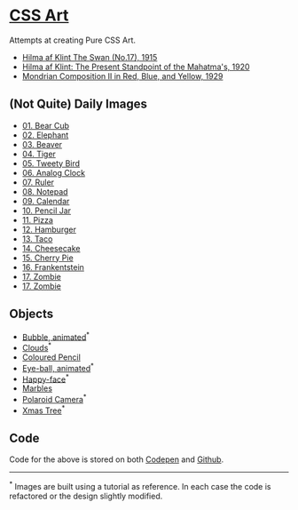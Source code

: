 # [CSS Art](https://janegca.github.io)

Attempts at creating Pure CSS Art.

- [Hilma af Klint The Swan (No.17), 1915](https://janegca.github.io/css-art/hilma/swan-17.html)
- [Hilma af Klint: The Present Standpoint of the Mahatma's, 1920](https://janegca.github.io/css-art/hilma/mahatma.html)
- [Mondrian Composition II in Red, Blue, and Yellow, 1929](https://janegca.github.io/css-art/mondrian/comp-II-rby.html)

## (Not Quite) Daily Images

- [01. Bear Cub](https://janegca.github.io/css-art/daily-images/01-bear-cub.html)
- [02. Elephant](https://janegca.github.io/css-art/daily-images/02-elephant.html)
- [03. Beaver](https://janegca.github.io/css-art/daily-images/03-beaver.html)
- [04. Tiger](https://janegca.github.io/css-art/daily-images/04-tiger.html)
- [05. Tweety Bird](https://janegca.github.io/css-art/daily-images/05-tweety.html)
- [06. Analog Clock](https://janegca.github.io/css-art/daily-images/06-clock)
- [07. Ruler](https://janegca.github.io/css-art/daily-images/07-ruler)
- [08. Notepad](https://janegca.github.io/css-art/daily-images/08-notepad)
- [09. Calendar](https://janegca.github.io/css-art/daily-images/09-calendar)
- [10. Pencil Jar](https://janegca.github.io/css-art/daily-images/10-pencil-jar)
- [11. Pizza](https://janegca.github.io/css-art/daily-images/11-pizza)
- [12. Hamburger](https://janegca.github.io/css-art/daily-images/12-hamburger)
- [13. Taco](https://janegca.github.io/css-art/daily-images/13-taco)
- [14. Cheesecake](https://janegca.github.io/css-art/daily-images/14-cheesecake)
- [15. Cherry Pie](https://janegca.github.io/css-art/daily-images/15-pie)
- [16. Frankentstein](https://janegca.github.io/css-art/daily-images/16-frankenstein)
- [17. Zombie](https://janegca.github.io/css-art/daily-images/17-zombie)
- [17. Zombie](https://janegca.github.io/css-art/daily-images/18-zombie)

## Objects

- [Bubble, animated](https://janegca.github.io/css-art/objects/bubble.html)<sup>\*</sup>
- [Clouds](https://janegca.github.io/css-art/objects/clouds.html)<sup>\*</sup>
- [Coloured Pencil](https://janegca.github.io/css-art/objects/pencil-green.html)
- [Eye-ball, animated](https://janegca.github.io/css-art/objects/eye-ball.html)<sup>\*</sup>
- [Happy-face](https://janegca.github.io/css-art/objects/happy-face.html)<sup>\*</sup>
- [Marbles](https://janegca.github.io/css-art/objects/marbles.html)
- [Polaroid Camera](https://janegca.github.io/css-art/objects/polaroid.html)<sup>\*</sup>
- [Xmas Tree](https://janegca.github.io/css-art/objects/xmas-tree.html)<sup>\*</sup>

## Code

Code for the above is stored on both
[Codepen](https://codepen.io/collection/XjjkgL) and
[Github](https://github.com/janegca/css-art).

---

<sup>\*</sup> Images are built using a tutorial as reference. In each case the
code is refactored or the design slightly modified.
